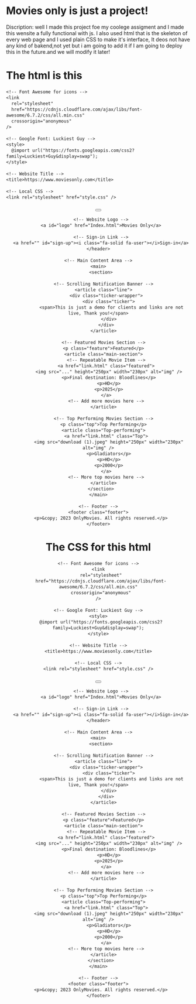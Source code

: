 # Movies only is just a project!
Discription: well I made this project foe my coolege assigment and I made this wensite a fully functional with js. I also used html that is the skeleton of every web page
and I used plain CSS to make it's interface, It deos not have any kind of bakend,not yet but i am  going to add it if I am going to deploy this in the future.and we will modify it later!
 # The html is this
 <!DOCTYPE html>
<html lang="en">
  <head>
    <!-- Meta and External Styles -->
    <meta charset="UTF-8" />
    <meta name="viewport" content="width=device-width, initial-scale=1.0" />

    <!-- Font Awesome for icons -->
    <link
      rel="stylesheet"
      href="https://cdnjs.cloudflare.com/ajax/libs/font-awesome/6.7.2/css/all.min.css"
      crossorigin="anonymous"
    />

    <!-- Google Font: Luckiest Guy -->
    <style>
      @import url("https://fonts.googleapis.com/css2?family=Luckiest+Guy&display=swap");
    </style>

    <!-- Website Title -->
    <title>https://www.moviesonly.com</title>

    <!-- Local CSS -->
    <link rel="stylesheet" href="style.css" />
  </head>

  <body>
    <!-- Header Section -->
    <header>
      <!-- Hamburger menu icon (can be used to toggle nav later) -->
      <button id="menu"><i class="fa-solid fa-bars"></i></button>

      <!-- Website Logo -->
      <a id="logo" href="Index.html">Movies Only</a>

      <!-- Sign-in Link -->
      <a href="" id="sign-up"><i class="fa-solid fa-user"></i>Sign-in</a>
    </header>

    <!-- Main Content Area -->
    <main>
      <section>

        <!-- Scrolling Notification Banner -->
        <article class="line">
          <div class="ticker-wrapper">
            <div class="ticker">
              <span>This is just a demo for clients and links are not live, Thank you!</span>
            </div>
          </div>
        </article>

        <!-- Featured Movies Section -->
        <p class="feature">Featured</p>
        <article class="main-section">
          <!-- Repeatable Movie Item -->
          <a href="link.html" class="featured">
            <img src="..." height="250px" width="230px" alt="img" />
            <p>Final destination: Bloodlines</p>
            <p>HD</p>
            <p>2025</p>
          </a>
          <!-- Add more movies here -->
        </article>

        <!-- Top Performing Movies Section -->
        <p class="top">Top Performing</p>
        <article class="Top-performing">
          <a href="link.html" class="Top">
            <img src="download (1).jpeg" height="250px" width="230px" alt="img" />
            <p>Gladiators</p>
            <p>HD</p>
            <p>2000</p>
          </a>
          <!-- More top movies here -->
        </article>
      </section>
    </main>

    <!-- Footer -->
    <footer class="footer">
      <p>&copy; 2023 OnlyMovies. All rights reserved.</p>
    </footer>
  </body>
</html>

# The CSS for this html
<!DOCTYPE html>
<html lang="en">
  <head>
    <!-- Meta and External Styles -->
    <meta charset="UTF-8" />
    <meta name="viewport" content="width=device-width, initial-scale=1.0" />

    <!-- Font Awesome for icons -->
    <link
      rel="stylesheet"
      href="https://cdnjs.cloudflare.com/ajax/libs/font-awesome/6.7.2/css/all.min.css"
      crossorigin="anonymous"
    />

    <!-- Google Font: Luckiest Guy -->
    <style>
      @import url("https://fonts.googleapis.com/css2?family=Luckiest+Guy&display=swap");
    </style>

    <!-- Website Title -->
    <title>https://www.moviesonly.com</title>

    <!-- Local CSS -->
    <link rel="stylesheet" href="style.css" />
  </head>

  <body>
    <!-- Header Section -->
    <header>
      <!-- Hamburger menu icon (can be used to toggle nav later) -->
      <button id="menu"><i class="fa-solid fa-bars"></i></button>

      <!-- Website Logo -->
      <a id="logo" href="Index.html">Movies Only</a>

      <!-- Sign-in Link -->
      <a href="" id="sign-up"><i class="fa-solid fa-user"></i>Sign-in</a>
    </header>

    <!-- Main Content Area -->
    <main>
      <section>

        <!-- Scrolling Notification Banner -->
        <article class="line">
          <div class="ticker-wrapper">
            <div class="ticker">
              <span>This is just a demo for clients and links are not live, Thank you!</span>
            </div>
          </div>
        </article>

        <!-- Featured Movies Section -->
        <p class="feature">Featured</p>
        <article class="main-section">
          <!-- Repeatable Movie Item -->
          <a href="link.html" class="featured">
            <img src="..." height="250px" width="230px" alt="img" />
            <p>Final destination: Bloodlines</p>
            <p>HD</p>
            <p>2025</p>
          </a>
          <!-- Add more movies here -->
        </article>

        <!-- Top Performing Movies Section -->
        <p class="top">Top Performing</p>
        <article class="Top-performing">
          <a href="link.html" class="Top">
            <img src="download (1).jpeg" height="250px" width="230px" alt="img" />
            <p>Gladiators</p>
            <p>HD</p>
            <p>2000</p>
          </a>
          <!-- More top movies here -->
        </article>
      </section>
    </main>

    <!-- Footer -->
    <footer class="footer">
      <p>&copy; 2023 OnlyMovies. All rights reserved.</p>
    </footer>
  </body>
</html>
